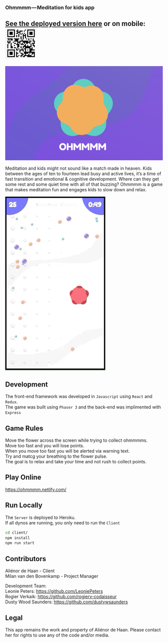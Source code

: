 ### Ohmmmm — Meditation for kids app

## [See the deployed version here](https://ohmmmm.netlify.com/) or on mobile: ![](https://github.com/leoniepeters/ohmmmm/blob/dev/screenshots/QR-Ohmmmm.png)
![Logo](https://github.com/leoniepeters/ohmmmm/blob/dev/screenshots/ohmmmm.png)

Meditation and kids might not sound like a match made in heaven. Kids between the ages of ten to fourteen lead busy and active lives, it’s a time of fast transition and emotional & cognitive development. Where can they get some rest and some quiet time with all of that buzzing? Ohmmmm is a game that makes meditation fun and engages kids to slow down and relax.

![](https://github.com/leoniepeters/ohmmmm/blob/dev/screenshots/ohmmmm.gif)

## Development

The front-end framework was developed in `Javascript` using `React` and `Redux`.<br />
The game was built using `Phaser 3` and the back-end was implimented with `Express`

## Game Rules

Move the flower across the screen while trying to collect ohmmmms.<br />
Move too fast and you will lose points.<br />
When you move too fast you will be alerted via warning text.<br />
Try and matcg your breathing to the flower pulse.<br />
The goal is to relax and take your time and not rush to collect points.

## Play Online

https://ohmmmm.netlify.com/

## Run Locally

The `Server` is deployed to Heroku. <br />
If all dynos are running, you only need to run the `Client`

```sh
cd client/
npm install
npm run start
```

## Contributors

Aliénor de Haan - Client<br />
Milan van den Bovenkamp - Project Manager

Development Team:<br />
Leonie Peters: https://github.com/LeoniePeters<br />
Rogier Verkaik: https://github.com/rogierv-codaisseur<br />
Dusty Wood Saunders: https://github.com/dustywsaunders

## Legal
This app remains the work and property of Aliénor de Haan. Please contact her for rights to use any of the code and/or media.
